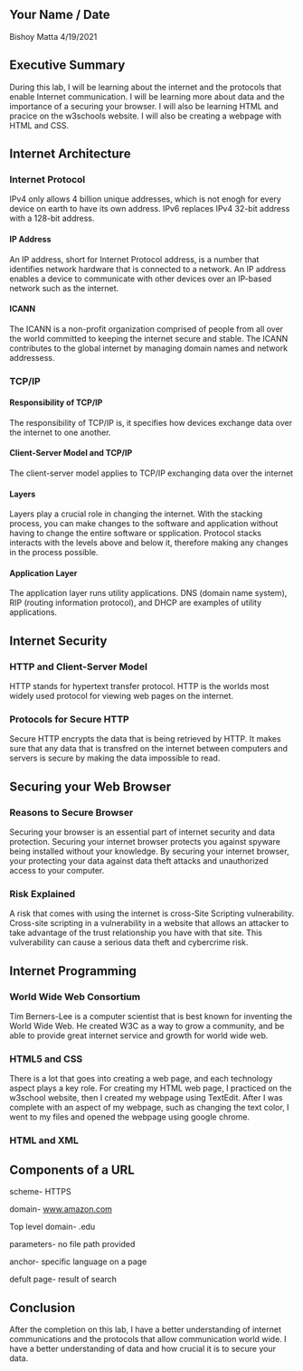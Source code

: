 ## Your Name / Date
Bishoy Matta
4/19/2021
## Executive Summary 
During this lab, I will be learning about the internet and the protocols that enable Internet communication. I will be learning more about data and the importance of a securing your browser. I will also be learning HTML and pracice on the w3schools website. I will also be creating a webpage with HTML and CSS.

## Internet Architecture

### Internet Protocol
IPv4 only allows 4 billion unique addresses, which is not enogh for every device on earth to have its own address. IPv6 replaces IPv4 32-bit address with a 128-bit address. 
#### IP Address
An IP address, short for Internet Protocol address, is a number that identifies network hardware that is connected to a network. An IP address enables a device to communicate with other devices over an IP-based network such as the internet.
#### ICANN
The ICANN is a non-profit organization comprised of people from all over the world committed to keeping the internet secure and stable. The ICANN contributes to the global internet by managing domain names and network addressess.
### TCP/IP

#### Responsibility of TCP/IP
The responsibility of TCP/IP is, it specifies how devices exchange data over the internet to one another.
#### Client-Server Model and TCP/IP
The client-server model applies to TCP/IP exchanging data over the internet 
#### Layers
Layers play a crucial role in changing the internet. With the stacking process, you can make changes to the software and application without having to change the entire software or spplication. Protocol stacks interacts with the levels above and below it, therefore making any changes in the process possible.
#### Application Layer
The application layer runs utility applications. DNS (domain name system), RIP (routing information protocol), and DHCP are examples of utility applications.
## Internet Security
### HTTP and Client-Server Model
HTTP stands for hypertext transfer protocol. HTTP is the worlds most widely used protocol for viewing web pages on the internet.
### Protocols for Secure HTTP
Secure HTTP encrypts the data that is being retrieved by HTTP. It makes sure that any data that is transfred on the internet between computers and servers is secure by making the data impossible to read. 
## Securing your Web Browser
### Reasons to Secure Browser
Securing your browser is an essential part of internet security and data protection. Securing your internet browser protects you against spyware being installed without your knowledge. By securing your internet browser, your protecting your data against data theft attacks and unauthorized access to your computer.
### Risk Explained
A risk that comes with using the internet is cross-Site Scripting vulnerability. Cross-site scripting in a vulnerability in a website that allows an attacker to take advantage of the trust relationship you have with that site. This vulverability can cause a serious data theft and cybercrime risk.
## Internet Programming
### World Wide Web Consortium
Tim Berners-Lee is a computer scientist that is best known for inventing the World Wide Web. He created W3C as a way to grow a community, and be able to provide great internet service and growth for world wide web.
### HTML5 and CSS
There is a lot that goes into creating a web page, and each technology aspect plays a key role. For creating my HTML web page, I practiced on the w3school website, then I created my webpage using TextEdit. After I was complete with an aspect of my webpage, such as changing the text color, I went to my files and opened the webpage using google chrome.   
### HTML and XML

## Components of a URL
scheme- HTTPS

domain- www.amazon.com

Top level domain- .edu

parameters- no file path provided

anchor- specific language on a page

defult page- result of search

## Conclusion
After the completion on this lab, I have a better understanding of internet communications and the protocols that allow communication world wide. I have a better understanding of data and how crucial it is to secure your data. 
